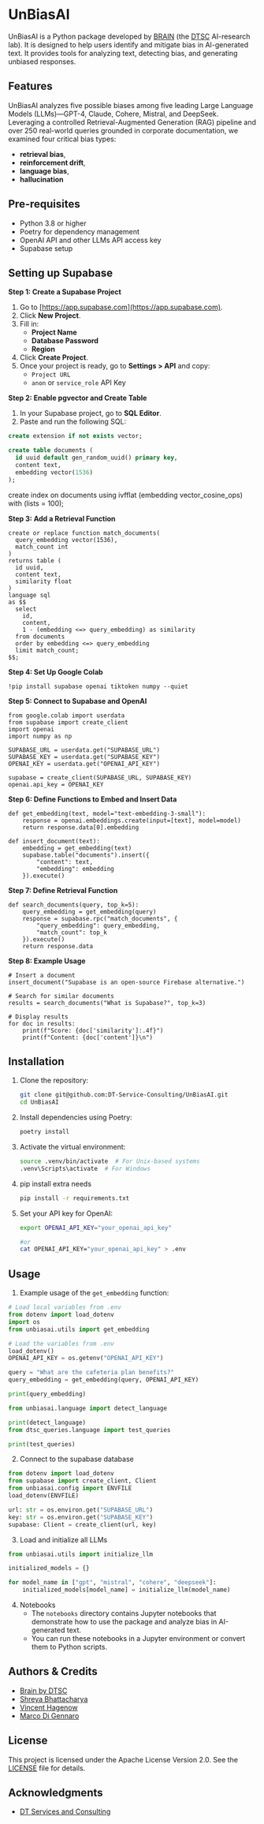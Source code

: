 # UnBiasAI

UnBiasAI is a Python package developed by [BRAIN](https://brain.dtsc.be/) (the [DTSC](https://www.dtsc.be) AI-research lab). 
It is designed to help users identify and mitigate bias in AI-generated text. 
It provides tools for analyzing text, detecting bias, and generating unbiased responses.

## Features
UnBiasAI analyzes five possible biases among five leading Large Language Models (LLMs)—GPT-4, Claude, Cohere, Mistral, and DeepSeek.
Leveraging a controlled Retrieval-Augmented Generation (RAG) pipeline and over 250 real-world queries grounded in corporate documentation, 
we examined four critical bias types: 

- **retrieval bias**,
- **reinforcement drift**, 
- **language bias**, 
- **hallucination**


## Pre-requisites

- Python 3.8 or higher
- Poetry for dependency management
- OpenAI API and other LLMs API access key 
- Supabase setup

## Setting up Supabase

 **Step 1: Create a Supabase Project**

1. Go to [https://app.supabase.com](https://app.supabase.com).
2. Click **New Project**.
3. Fill in:
   - **Project Name**
   - **Database Password**
   - **Region**
4. Click **Create Project**.
5. Once your project is ready, go to **Settings > API** and copy:
   - `Project URL`
   - `anon` or `service_role` API Key
  
**Step 2: Enable pgvector and Create Table**

1. In your Supabase project, go to **SQL Editor**.
2. Paste and run the following SQL:

```sql
create extension if not exists vector;

create table documents (
  id uuid default gen_random_uuid() primary key,
  content text,
  embedding vector(1536)
);
```
create index on documents using ivfflat (embedding vector_cosine_ops) with (lists = 100);


**Step 3: Add a Retrieval Function**
```
create or replace function match_documents(
  query_embedding vector(1536),
  match_count int
)
returns table (
  id uuid,
  content text,
  similarity float
)
language sql
as $$
  select
    id,
    content,
    1 - (embedding <=> query_embedding) as similarity
  from documents
  order by embedding <=> query_embedding
  limit match_count;
$$;
```

**Step 4:  Set Up Google Colab**
```
!pip install supabase openai tiktoken numpy --quiet
```
**Step 5:  Connect to Supabase and OpenAI**
```
from google.colab import userdata
from supabase import create_client
import openai
import numpy as np

SUPABASE_URL = userdata.get("SUPABASE_URL")
SUPABASE_KEY = userdata.get("SUPABASE_KEY")
OPENAI_KEY = userdata.get("OPENAI_API_KEY")

supabase = create_client(SUPABASE_URL, SUPABASE_KEY)
openai.api_key = OPENAI_KEY
```
**Step 6: Define Functions to Embed and Insert Data**
```
def get_embedding(text, model="text-embedding-3-small"):
    response = openai.embeddings.create(input=[text], model=model)
    return response.data[0].embedding

def insert_document(text):
    embedding = get_embedding(text)
    supabase.table("documents").insert({
        "content": text,
        "embedding": embedding
    }).execute()
```
**Step 7: Define Retrieval Function**
```
def search_documents(query, top_k=5):
    query_embedding = get_embedding(query)
    response = supabase.rpc("match_documents", {
        "query_embedding": query_embedding,
        "match_count": top_k
    }).execute()
    return response.data
```

**Step 8: Example Usage**
```
# Insert a document
insert_document("Supabase is an open-source Firebase alternative.")

# Search for similar documents
results = search_documents("What is Supabase?", top_k=3)

# Display results
for doc in results:
    print(f"Score: {doc['similarity']:.4f}")
    print(f"Content: {doc['content']}\n")
```




## Installation

1. Clone the repository:

   ```bash
   git clone git@github.com:DT-Service-Consulting/UnBiasAI.git
   cd UnBiasAI
   ```

2. Install dependencies using Poetry:

   ```bash
   poetry install
   ```

3. Activate the virtual environment:

   ```bash
   source .venv/bin/activate  # For Unix-based systems
   .venv\Scripts\activate  # For Windows
   ```

4. pip install extra needs
   ```bash
   pip install -r requirements.txt
   ```

5. Set your API key for OpenAI:

   ```bash
   export OPENAI_API_KEY="your_openai_api_key"
   
   #or 
   cat OPENAI_API_KEY="your_openai_api_key" > .env
   ```
   
## Usage

1. Example usage of the `get_embedding` function:

```python
# Load local variables from .env
from dotenv import load_dotenv
import os
from unbiasai.utils import get_embedding

# Load the variables from .env
load_dotenv()
OPENAI_API_KEY = os.getenv("OPENAI_API_KEY")

query = "What are the cafeteria plan benefits?"
query_embedding = get_embedding(query, OPENAI_API_KEY)

print(query_embedding)

from unbiasai.language import detect_language

print(detect_language)
from dtsc_queries.language import test_queries

print(test_queries)
```

2. Connect to the supabase database

``` python
from dotenv import load_dotenv
from supabase import create_client, Client
from unbiasai.config import ENVFILE
load_dotenv(ENVFILE)

url: str = os.environ.get("SUPABASE_URL")
key: str = os.environ.get("SUPABASE_KEY")
supabase: Client = create_client(url, key)
```

3. Load and initialize all LLMs

```python
from unbiasai.utils import initialize_llm

initialized_models = {}

for model_name in ["gpt", "mistral", "cohere", "deepseek"]:
    initialized_models[model_name] = initialize_llm(model_name)
```

4. Notebooks 
    - The `notebooks` directory contains Jupyter notebooks that demonstrate how to use the package and analyze bias in AI-generated text.
    - You can run these notebooks in a Jupyter environment or convert them to Python scripts.


## Authors & Credits

- [Brain by DTSC](https://brain.dtsc.be/)
- [Shreya Bhattacharya](https://www.linkedin.com/in/dr-shreyab/)
- [Vincent Hagenow](https://www.linkedin.com/in/vincent-hagenow-6621082b7/)
- [Marco Di Gennaro](https://www.linkedin.com/in/marcodig/)

## License

This project is licensed under the Apache License Version 2.0. See the [LICENSE](LICENSE) file for details.

## Acknowledgments

- [DT Services and Consulting](https://www.dtsc.be/)

